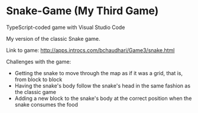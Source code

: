 # Snake-Game (My Third Game)
TypeScript-coded game with Visual Studio Code

My version of the classic Snake game.

Link to game: http://apps.introcs.com/bchaudhari/Game3/snake.html

Challenges with the game:
- Getting the snake to move through the map as if it was a grid, that is, from block to block
- Having the snake's body follow the snake's head in the same fashion as the classic game
- Adding a new block to the snake's body at the correct position when the snake consumes the food
